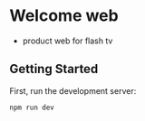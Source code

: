 # Welcome web
- product web for flash tv
## Getting Started

First, run the development server:

```bash
npm run dev
```

